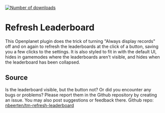 [![Number of downloads](https://img.shields.io/badge/dynamic/json?color=000000&label=&query=downloads&suffix=%20downloads&url=https%3A%2F%2Fopenplanet.dev%2Fapi%2Fplugin%2F229&style=for-the-badge)](https://openplanet.dev/plugin/229)
# Refresh Leaderboard
This Openplanet plugin does the trick of turning "Always display records" off and on again to refresh the leaderboards at the click of a button, saving you a few clicks to the settings. It is also styled to fit in with the default UI, hides in gamemodes where the leaderboards aren't visible, and hides when the leaderboard has been collapsed.
## Source
Is the leaderboard visible, but the button not? Or did you encounter any bugs or problems? Please report them in the Github repository by creating an issue. You may also post suggestions or feedback there.
Github repo: [nbeerten/tm-refresh-leaderboard](https://github.com/nbeerten/tm-refresh-leaderboard)
